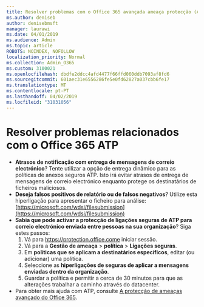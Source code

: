 ```yaml
---
title: Resolver problemas com o Office 365 avançada ameaça protecção (ATP)
ms.author: deniseb
author: denisebmsft
manager: laurawi
ms.date: 04/01/2019
ms.audience: Admin
ms.topic: article
ROBOTS: NOINDEX, NOFOLLOW
localization_priority: Normal
ms.collection: Admin_O365
ms.custom: 3100021
ms.openlocfilehash: dbdfe2ddcc4afd4477f66ffd060ddb7093af8fd6
ms.sourcegitcommit: 601aec31e6556286fe5e0fd62827a037cbb6fe17
ms.translationtype: MT
ms.contentlocale: pt-PT
ms.lasthandoff: 04/02/2019
ms.locfileid: "31031056"
---
```

# <a name="troubleshoot-issues-with-office-365-atp"></a>Resolver problemas relacionados com o Office 365 ATP

- **Atrasos de notificação com entrega de mensagens de correio electrónico**? Tente utilizar a opção de entrega dinâmico para as políticas de anexos seguros ATP. Isto irá evitar atrasos de entrega de mensagens de correio electrónico enquanto protege os destinatários de ficheiros maliciosos.
- **Deseja falsos positivos de relatório ou de falsos negativos**? Utilize esta hiperligação para apresentar o ficheiro para análise:[https://microsoft.com/wdsi/filesubmission](https://microsoft.com/wdsi/filesubmission)
- **Sabia que pode activar a protecção de ligações seguras de ATP para correio electrónico enviada entre pessoas na sua organização**? Siga estes passos:
    1. Vá para https://protection.office.come iniciar sessão.
    2. Vá para a **Gestão de ameaça** > **política** > **Ligações seguras**.
    3. Em **políticas que se aplicam a destinatários específicos**, editar (ou adicionar) uma política.
    4. Seleccione as **hiperligações de seguras de aplicar a mensagens enviadas dentro da organização**.
    5. Guardar a política e permitir a cerca de 30 minutos para que as alterações trabalhar a caminho através do datacenter.
- Para obter mais ajuda com ATP, consulte [A protecção de ameaças avançado do Office 365](https://docs.microsoft.com/office365/securitycompliance/office-365-atp).